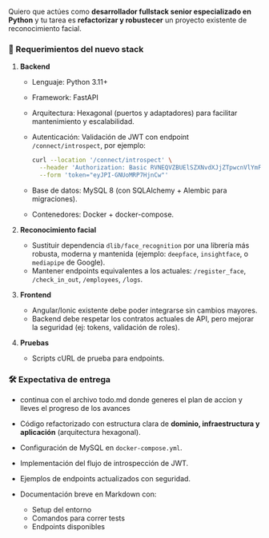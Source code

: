 
Quiero que actúes como **desarrollador fullstack senior especializado en Python** y tu tarea es **refactorizar y robustecer** un proyecto existente de reconocimiento facial.

### 🎯 Requerimientos del nuevo stack

1. **Backend**

   * Lenguaje: Python 3.11+
   * Framework: FastAPI
   * Arquitectura: Hexagonal (puertos y adaptadores) para facilitar mantenimiento y escalabilidad.
   * Autenticación: Validación de JWT con endpoint `/connect/introspect`, por ejemplo:

     ```bash
     curl --location '/connect/introspect' \
       --header 'Authorization: Basic RVNEQVZBUElSZXNvdXJjZTpwcnVlYmFkZWZ1ZWdv' \
       --form 'token="eyJPI-GNUoMRP7HjnCw"'
     ```

   * Base de datos: MySQL 8 (con SQLAlchemy + Alembic para migraciones).
   * Contenedores: Docker + docker-compose.

2. **Reconocimiento facial**

   * Sustituir dependencia `dlib/face_recognition` por una librería más robusta, moderna y mantenida (ejemplo: `deepface`, `insightface`, o `mediapipe` de Google).
   * Mantener endpoints equivalentes a los actuales: `/register_face`, `/check_in_out`, `/employees`, `/logs`.

3. **Frontend**

   * Angular/Ionic existente debe poder integrarse sin cambios mayores.
   * Backend debe respetar los contratos actuales de API, pero mejorar la seguridad (ej: tokens, validación de roles).

4. **Pruebas**

   * Scripts cURL de prueba para endpoints.

### 🛠️ Expectativa de entrega
* continua con el  archivo todo.md donde generes el plan de accion y lleves el progreso de los avances 
* Código refactorizado con estructura clara de **dominio, infraestructura y aplicación** (arquitectura hexagonal).
* Configuración de MySQL en `docker-compose.yml`.
* Implementación del flujo de introspección de JWT.
* Ejemplos de endpoints actualizados con seguridad.
* Documentación breve en Markdown con:

  * Setup del entorno
  * Comandos para correr tests
  * Endpoints disponibles

